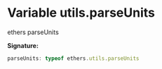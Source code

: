 
# Variable utils.parseUnits

ethers parseUnits

<b>Signature:</b>

```typescript
parseUnits: typeof ethers.utils.parseUnits
```
